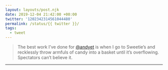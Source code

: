 ```yaml
---
layout: layouts/post.njk
date: 2019-12-04 21:42:00 +00:00
twitter: '1202342314561044480'
permalink: /status/{{ twitter }}/
tags: 
  - tweet
---
```


> The best work I’ve done for [@andyet](https://twitter.com/andyet) is when I go to Sweetie’s and recklessly throw armfuls of candy into a basket until it’s overflowing. Spectators can’t believe it.

---
